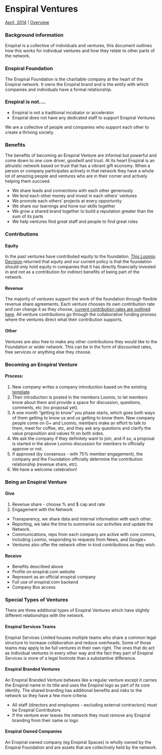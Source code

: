 Enspiral Ventures
=================

[April, 2014](https://www.loomio.org/d/BsDreXTV/agreement-enspiral-ventures) | [Overview](https://github.com/enspiral/agreements/blob/master/README.md)


### Background information
Enspiral is a collective of individuals and ventures, this document outlines how this works for individual ventures and how they relate to other parts of the network.

### Enspiral Foundation
The Enspiral Foundation is the charitable company at the heart of the Enspiral network. It owns the Enspiral brand and is the entity with which companies and individuals have a formal relationship.

### Enspiral is not….
* Enspiral is not a traditional incubator or accelerator
* Enspiral does not have any dedicated staff to support Enspiral Ventures

We are a collective of people and companies who support each other to create a thriving society. 

### Benefits

The benefits of becoming an Enspiral Venture are informal but powerful and come down to one core driver, goodwill and trust.
At its heart Enspiral is an altruistic network based on trust that has a vibrant gift economy. When a person or company participates actively in that network they have a whole lot of amazing people and ventures who are in their corner and actively helping them succeed.

* We share leads and connections with each other generously
* We lend each other money and invest in each others’ ventures
* We promote each others’ projects at every opportunity
* We share our learnings and hone our skills together
* We grow a shared brand together to build a reputation greater than the sum of its parts
* We help ventures find great staff and people to find great roles

### Contributions

#### Equity
In the past ventures have contributed equity to the foundation. [This Loomio Decision](https://www.loomio.org/d/ahvSxt9Z/enspiral-ventures-and-equity) returned that equity and our current policy is that the foundation should only hold equity in companies that it has directly financially invested in and not as a contribution for indirect benefits of being part of the network.

#### Revenue
The majority of ventures support the work of the foundation through flexible revenue share agreements. Each venture chooses its own contribution rate and can change it as they choose, [current contribution rates are outlined here](https://docs.google.com/a/enspiral.com/spreadsheet/ccc?key=0AudkcrKwMspodE02OUt4QnVDODMzckt5LUtmcHhpR0E#gid=0). All venture contributions go through the collaborative funding process where the ventures direct what their contribution supports.

#### Other

Ventures are also free to make any other contributions they would like to the Foundation or wider network. This can be in the form of discounted rates, free services or anything else they choose.

### Becoming an Enspiral Venture

#### Process:
1. New company writes a company introduction based on the existing [template](https://drive.google.com/a/enspiral.com/folderview?id=0Bxr3iqrIRxyQakpRN2ZyN29mODQ&usp=sharing#)
1. Their introduction is posted in the members Loomio, to let members know about them and provide a space for discussion, questions, comments, etc (no proposal yet).
1. A one month “getting to know” you phase starts, which goes both ways of them getting to know us and us getting to know them. New company people come on G+ and Loomio, members make an effort to talk to them, meet for coffee, etc, and they ask any questions and clarify the value proposition and values fit on both sides.
1. We ask the company if they definitely want to join, and if so, a proposal is started in the above Loomio discussion for members to officially approve or not.
1. If approved (by consensus - with 75% member engagement), the company and the Foundation officially determine the contribution relationship (revenue share, etc). 
1. We have a welcome celebration!

### Being an Enspiral Venture
#### Give
1. Revenue share - choose % and $ cap and rate
1. Engagement with the Network
  * Transparency, we share data and internal information with each other.
  * Reporting, we take the time to summarise our activities and update the Network.
  * Communications, reps from each company are active with core comms, including Loomio, responding to requests from News, and Google+
  * Ventures also offer the network other in kind contributions as they wish.

#### Receive
* Benefits described above
* Profile on enspiral.com website
* Represent as an official enspiral company
* Full use of enspiral.com backend
* Company Box access

### Special Types of Ventures
There are three additional types of Enspiral Ventures which have slightly different relationships with the network. 

#### Enspiral Services Teams
Enspiral Services Limited houses multiple teams who share a common legal structure to increase collaboration and reduce overheads. Some of those teams may apply to be full ventures in their own right. The ones that do act as individual ventures in every other way and the fact they part of Enspiral Services is more of a legal footnote than a substantive difference. 

#### Enspiral Branded Ventures
An Enspiral Branded Venture behaves like a regular venture except it carries the Enspiral name in its title and uses the Enspiral logo as part of its core identity. The shared branding has additional benefits and risks to the network so they have a few more criteria
* All staff (directors and employees - excluding external contractors) must be Enspiral Contributors
* If the venture ever leaves the network they must remove any Enspiral branding from their name or logo

#### Enspiral Owned Companies
An Enspiral owned company (eg Enspiral Spaces) is wholly owned by the Enspiral Foundation and are assets that are collectively held by the network.


